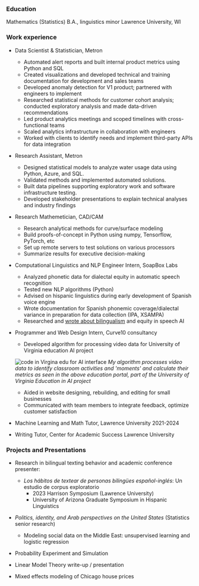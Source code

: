 
### Education
Mathematics (Statistics) B.A., linguistics minor
Lawrence University, WI

### Work experience
- Data Scientist & Statistician, Metron
  - Automated alert reports and built internal product metrics using Python and SQL
  - Created visualizations and developed technical and training documentation for
development and sales teams
  - Developed anomaly detection for V1 product; partnered with engineers to implement
  - Researched statistical methods for customer cohort analysis; conducted exploratory
analysis and made data-driven recommendations
  - Led product analytics meetings and scoped timelines with cross-functional teams
  - Scaled analytics infrastructure in collaboration with engineers
  - Worked with clients to identify needs and implement third-party APIs for data integration
    
- Research Assistant, Metron
  - Designed statistical models to analyze water usage data using Python, Azure, and SQL.
  - Validated methods and implemented automated solutions.
  - Built data pipelines supporting exploratory work and software infrastructure testing.
  - Developed stakeholder presentations to explain technical analyses and industry findings
  
- Research Mathemetician, CAD/CAM
  - Research analytical methods for curve/surface modeling
  - Build proofs-of-concept in Python using numpy, Tensorflow, PyTorch, etc
  - Set up remote servers to test solutions on various processors
  - Summarize results for executive decision-making

- Computational Linguistics and NLP Engineer Intern, SoapBox Labs
  - Analyzed phonetic data for dialectal equity in automatic speech recognition
  - Tested new NLP algorithms (Python)
  - Advised on hispanic linguistics during early development of Spanish voice engine
  - Wrote documentation for Spanish phonemic coverage/dialectal variance in preparation for data collection (IPA, XSAMPA)
  - Researched and [wrote about bilingualism](https://www.soapboxlabs.com/blog/spanish-voice-engine-bilingual-speech-tech/) and equity in speech AI

- Programmer and Web Design Intern, Curve10 consultancy
  - Developed algorithm for processing video data for University of Virginia education AI project
  
  ![code in Virgina edu for AI interface](/portfolio/images/VAcode.png)
  *My algorithm processes video data to identify classroom activities and 'moments' and calculate their metrics as seen in the above education portal, part of the University of Virginia Education in AI project* 
  - Aided in website designing, rebuilding, and editing for small businesses
  - Communicated with team members to integrate feedback, optimize customer satisfaction


- Machine Learning and Math Tutor, Lawrence University     2021-2024
- Writing Tutor, Center for Academic Success Lawrence University

### Projects and Presentations
- Research in bilingual texting behavior and academic conference presenter:
    - *Los hábitos de textear de personas bilingües español-inglés*: Un estudio de corpus exploratorio
       - 2023 Harrison Symposium (Lawrence University)
       - University of Arizona Graduate Symposium in Hispanic Linguistics
     
- *Politics, identity, and Arab perspectives on the United States* (Statistics senior research)
  - Modeling social data on the Middle East: unsupervised learning and logistic regression
 
- Probability Experiment and Simulation
- Linear Model Theory write-up / presentation
- Mixed effects modeling of Chicago house prices
